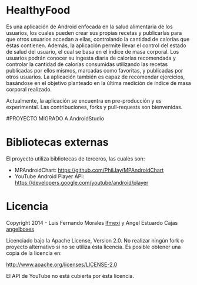 HealthyFood
===========

Es una aplicación de Android enfocada en la salud alimentaria de los usuarios, los cuales
pueden crear sus propias recetas y publicarlas para que otros usuarios accedan a ellas,
controlando la cantidad de calorías que éstas contienen. Además, la aplicación permite
llevar el control del estado de salud del usuario, el cual se basa en el índice de masa
corporal. Los usuarios podrán conocer su ingesta diaria de calorías recomendada y controlar
la cantidad de calorías consumidas utilizando las recetas publicadas por ellos mismos, marcadas
como favoritas, y publicadas por otros usuarios. La aplicación también es capaz de recomendar
ejercicios, basándose en el objetivo planteado en la última medición de índice de masa corporal
realizado.

Actualmente, la aplicación se encuentra en pre-producción y es experimental. Las contribuciones,
forks y pull-requests son bienvenidas.

#PROYECTO MIGRADO A AndroidStudio

Bibliotecas externas
====================

El proyecto utiliza bibliotecas de terceros, las cuales son:

  - MPAndroidChart: https://github.com/PhilJay/MPAndroidChart
  - YouTube Android Player API: https://developers.google.com/youtube/android/player

Licencia
========
Copyright 2014 - Luis Fernando Morales [lfmexi](https://github.com/lfmexi) y Angel Estuardo Cajas [angelboxes](https://github.com/angelboxes)

Licenciado bajo la Apache License, Version 2.0. No realizar ningún fork o proyecto
alternativo si no se utiliza ésta licencia. Es posible obtener una copia de la licencia
en:

http://www.apache.org/licenses/LICENSE-2.0

El API de YouTube no está cubierta  por ésta licencia.
